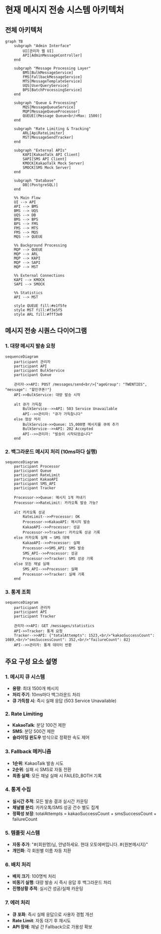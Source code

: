 # 현재 메시지 전송 시스템 아키텍처

## 전체 아키텍처

```mermaid
graph TB
    subgraph "Admin Interface"
        UI[관리자 웹 UI]
        API[AdminMessageController]
    end
    
    subgraph "Message Processing Layer"
        BMS[BulkMessageService]
        FMS[FallbackMessageService]
        MTS[MessageTemplateService]
        UQS[UserQueryService]
        BPS[BatchProcessingService]
    end
    
    subgraph "Queue & Processing"
        MQS[MessageQueueService]
        MQP[MessageQueueProcessor]
        QUEUE[(Message Queue<br/>Max: 1500)]
    end
    
    subgraph "Rate Limiting & Tracking"
        ARL[ApiRateLimiter]
        MST[MessageSendTracker]
    end
    
    subgraph "External APIs"
        KAPI[KakaoTalk API Client]
        SAPI[SMS API Client]
        KMOCK[KakaoTalk Mock Server]
        SMOCK[SMS Mock Server]
    end
    
    subgraph "Database"
        DB[(PostgreSQL)]
    end
    
    %% Main Flow
    UI --> API
    API --> BMS
    BMS --> UQS
    UQS --> DB
    BMS --> BPS
    BPS --> FMS
    FMS --> MTS
    FMS --> MQS
    MQS --> QUEUE
    
    %% Background Processing
    MQP --> QUEUE
    MQP --> ARL
    MQP --> KAPI
    MQP --> SAPI
    MQP --> MST
    
    %% External Connections
    KAPI --> KMOCK
    SAPI --> SMOCK
    
    %% Statistics
    API --> MST
    
    style QUEUE fill:#e1f5fe
    style MST fill:#f3e5f5
    style ARL fill:#fff3e0
```

## 메시지 전송 시퀀스 다이어그램

### 1. 대량 메시지 발송 요청
```mermaid
sequenceDiagram
    participant 관리자
    participant API
    participant BulkService
    participant Queue
    
    관리자->>API: POST /messages/send<br/>{"ageGroup": "TWENTIES", "message": "할인쿠폰!"}
    API->>BulkService: 대량 발송 시작
    
    alt 큐가 가득참
        BulkService-->>API: 503 Service Unavailable
        API-->>관리자: "큐가 가득참니다"
    else 정상 처리
        BulkService->>Queue: 15,000명 메시지를 큐에 추가
        BulkService-->>API: 202 Accepted
        API-->>관리자: "발송이 시작되었습니다"
    end
```

### 2. 백그라운드 메시지 처리 (10ms마다 실행)
```mermaid
sequenceDiagram
    participant Processor
    participant Queue
    participant RateLimit
    participant KakaoAPI
    participant SMS_API
    participant Tracker
    
    Processor->>Queue: 메시지 1개 꺼내기
    Processor->>RateLimit: 카카오톡 발송 가능?
    
    alt 카카오톡 성공
        RateLimit-->>Processor: OK
        Processor->>KakaoAPI: 메시지 발송
        KakaoAPI-->>Processor: 성공
        Processor->>Tracker: 카카오톡 성공 기록
    else 카카오톡 실패 → SMS 대체
        KakaoAPI-->>Processor: 실패
        Processor->>SMS_API: SMS 발송
        SMS_API-->>Processor: 성공
        Processor->>Tracker: SMS 성공 기록
    else 모든 채널 실패
        SMS_API-->>Processor: 실패
        Processor->>Tracker: 실패 기록
    end
```

### 3. 통계 조회
```mermaid
sequenceDiagram
    participant 관리자
    participant API
    participant Tracker
    
    관리자->>API: GET /messages/statistics
    API->>Tracker: 통계 요청
    Tracker-->>API: {"totalAttempts": 1523,<br/>"kakaoSuccessCount": 1089,<br/>"smsSuccessCount": 352,<br/>"failureCount": 82}
    API-->>관리자: 통계 데이터 반환
```

## 주요 구성 요소 설명

### 1. **메시지 큐 시스템**
- **용량**: 최대 1500개 메시지
- **처리 주기**: 10ms마다 백그라운드 처리
- **큐 가득참 시**: 즉시 실패 응답 (503 Service Unavailable)

### 2. **Rate Limiting**
- **KakaoTalk**: 분당 100건 제한
- **SMS**: 분당 500건 제한
- **슬라이딩 윈도우** 방식으로 정확한 속도 제어

### 3. **Fallback 메커니즘**
- **1순위**: KakaoTalk 발송 시도
- **2순위**: 실패 시 SMS로 자동 전환
- **최종 실패**: 모든 채널 실패 시 FAILED_BOTH 기록

### 4. **통계 수집**
- **실시간 추적**: 모든 발송 결과 실시간 카운팅
- **채널별 분리**: 카카오톡/SMS 성공 건수 별도 집계
- **정확성 보장**: totalAttempts = kakaoSuccessCount + smsSuccessCount + failureCount

### 5. **템플릿 시스템**
- **자동 추가**: "#{회원명}님, 안녕하세요. 현대 오토에버입니다. #{원본메시지}"
- **개인화**: 각 회원별 이름 자동 치환

### 6. **배치 처리**
- **배치 크기**: 100명씩 처리
- **비동기 실행**: 대량 발송 시 즉시 응답 후 백그라운드 처리
- **진행상황 추적**: 실시간 성공/실패 카운팅

### 7. **에러 처리**
- **큐 포화**: 즉시 실패 응답으로 사용자 경험 개선  
- **Rate Limit**: 자동 대기 후 재시도
- **API 장애**: 채널 간 Fallback으로 가용성 확보